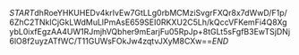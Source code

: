 $START$dhRoeYHKUHEDv4krIvEw7GtLLg0rbMCMziSvgrFXQr8x7dWwD/F1p/6ZhC2TNklCjGkLWdMuLlPmAsE659SEI0RKXU2C5Lh/kQccVFKemFi4Q8XgybL0ixfEgzAA4UW1RJmjhVQbher9mEarjFu05RpJp+8tGLt5sFgfB3EwTSjDNj6lO8f2uyzATfWC/T11GUWsFOkJw4zqtvJXyM8CXw==$END$
